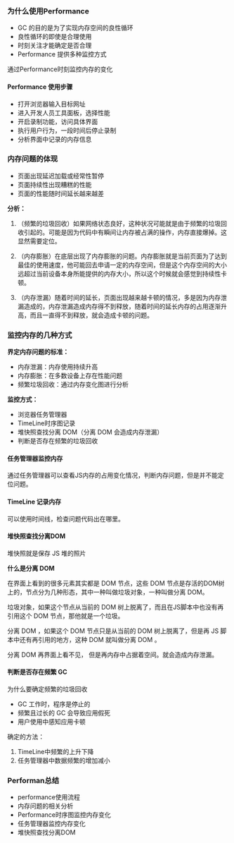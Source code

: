 ### 为什么使用Performance

- GC 的目的是为了实现内存空间的良性循环
- 良性循环的即使是合理使用
- 时刻关注才能确定是否合理
- Performance 提供多种监控方式

通过Performance时刻监控内存的变化

#### Performance 使用步骤 

- 打开浏览器输入目标网址
- 进入开发人员工具面板，选择性能
- 开启录制功能，访问具体界面
- 执行用户行为，一段时间后停止录制
- 分析界面中记录的内存信息

### 内存问题的体现

- 页面出现延迟加载或经常性暂停
- 页面持续性出现糟糕的性能
- 页面的性能随时间延长越来越差

**分析：**

1. （频繁的垃圾回收）如果网络状态良好，这种状况可能就是由于频繁的垃圾回收引起的。可能是因为代码中有瞬间让内存被占满的操作，内存直接爆掉。这显然需要定位。

2. （内存膨胀）在底层出现了内存膨胀的问题。内存膨胀就是当前页面为了达到最佳的使用速度，他可能回去申请一定的内存空间，但是这个内存空间的大小远超过当前设备本身所能提供的内存大小，所以这个时候就会感觉到持续性卡顿。

3. （内存泄漏）随着时间的延长，页面出现越来越卡顿的情况，多是因为内存泄漏造成的，内存泄漏造成内存得不到释放，随着时间的延长内存的占用逐渐升高，而且一直得不到释放，就会造成卡顿的问题。

### 监控内存的几种方式

**界定内存问题的标准：**

- 内存泄漏：内存使用持续升高
- 内存膨胀：在多数设备上存在性能问题
- 频繁垃圾回收：通过内存变化图进行分析

**监控方式：**

- 浏览器任务管理器
- TimeLine时序图记录
- 堆快照查找分离 DOM（分离 DOM 会造成内存泄漏）
- 判断是否存在频繁的垃圾回收

#### 任务管理器监控内存

通过任务管理器可以查看JS内存的占用变化情况，判断内存问题，但是并不能定位问题。

#### TimeLine 记录内存

可以使用时间线，检查问题代码出在哪里。

#### 堆快照查找分离DOM

堆快照就是保存 JS 堆的照片

**什么是分离 DOM**

在界面上看到的很多元素其实都是 DOM 节点，这些 DOM 节点是存活的DOM树上的，节点分为几种形态，其中一种叫做垃圾对象，一种叫做分离 DOM。

垃圾对象，如果这个节点从当前的 DOM 树上脱离了，而且在JS脚本中也没有再引用这个 DOM 节点，那他就是一个垃圾。

分离 DOM ，如果这个 DOM 节点只是从当前的 DOM 树上脱离了，但是再 JS 脚本中还有再引用的地方，这种 DOM 就叫做分离 DOM 。

分离 DOM 再界面上看不见， 但是再内存中占据着空间。就会造成内存泄漏。

#### 判断是否存在频繁 GC

为什么要确定频繁的垃圾回收

- GC 工作时，程序是停止的
- 频繁且过长的 GC 会导致应用假死
- 用户使用中感知应用卡顿

确定的方法：

1. TimeLine中频繁的上升下降
2. 任务管理器中数据频繁的增加减小

### Performan总结

- performance使用流程
- 内存问题的相关分析
- Performance时序图监控内存变化
- 任务管理器监控内存变化
- 堆快照查找分离DOM


